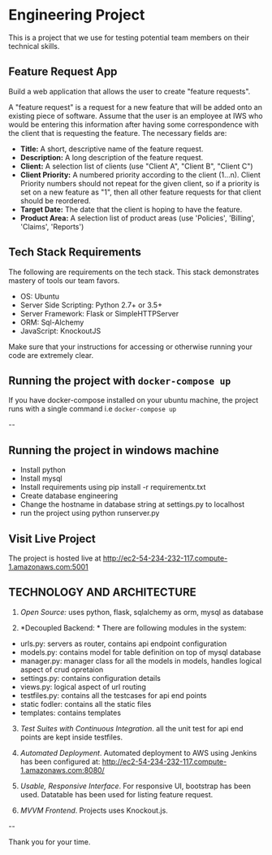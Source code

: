 # Engineering Project
This is a project that we use for testing potential team members on their technical skills.

## Feature Request App
Build a web application that allows the user to create "feature requests".

A "feature request" is a request for a new feature that will be added onto an existing piece of
software. Assume that the user is an employee at IWS who would be entering this information after
having some correspondence with the client that is requesting the feature.  The necessary fields
are:

* **Title:** A short, descriptive name of the feature request.
* **Description:** A long description of the feature request.
* **Client:** A selection list of clients (use "Client A", "Client B", "Client C")
* **Client Priority:** A numbered priority according to the client (1...n). Client Priority numbers
should not repeat for the given client, so if a priority is set on a new feature as "1", then all
other feature requests for that client should be reordered.
* **Target Date:** The date that the client is hoping to have the feature.
* **Product Area:** A selection list of product areas (use 'Policies', 'Billing', 'Claims',
'Reports')

## Tech Stack Requirements
The following are requirements on the tech stack. This stack demonstrates mastery of tools our team favors.

* OS: Ubuntu
* Server Side Scripting: Python 2.7+ or 3.5+
* Server Framework: Flask or SimpleHTTPServer
* ORM: Sql-Alchemy
* JavaScript: KnockoutJS

Make sure that your instructions for accessing or otherwise running your code are extremely clear.

## Running the project with `` docker-compose up ``

If you have docker-compose installed on your ubuntu machine, the project runs with a single command i.e `` docker-compose up ``

--

## Running the project in windows machine
- Install python
- Install mysql
- Install requirements using pip install -r requirementx.txt
- Create database engineering
- Change the hostname in database string at settings.py to localhost
- run the project using python runserver.py

## Visit Live Project

The project is hosted live at http://ec2-54-234-232-117.compute-1.amazonaws.com:5001


## TECHNOLOGY AND ARCHITECTURE

1. *Open Source:* uses python, flask, sqlalchemy as orm, mysql as database

2. *Decoupled Backend: * There are following modules in the system:
- urls.py: servers as router, contains api endpoint configuration
- models.py: contains model for table definition on top of mysql database
- manager.py: manager class for all the models in models, handles logical aspect of crud opretaion
- settings.py: contains configuration details
- views.py: logical aspect of url routing 
- testfiles.py: contains all the testcases for api end points
- static fodler: contains all the static files
- templates: contains templates

3. *Test Suites with Continuous Integration*. all the unit test for api end points are kept inside testfiles.

4. *Automated Deployment*. Automated deployment to AWS using Jenkins has been configured at:
http://ec2-54-234-232-117.compute-1.amazonaws.com:8080/

5. *Usable, Responsive Interface*. For responsive UI, bootstrap has been used. Datatable has been used for listing feature request.

6. *MVVM Frontend*. Projects uses Knockout.js.

--

Thank you for your time.